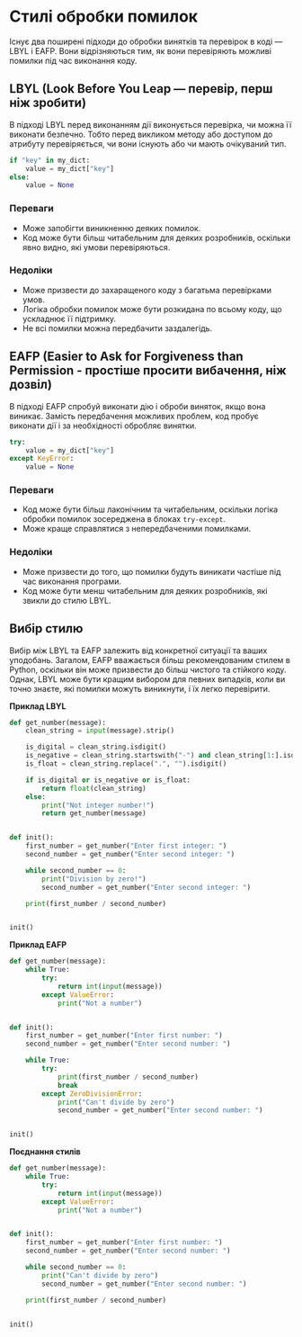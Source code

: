 # Стилі обробки помилок

Існує два поширені підходи до обробки винятків та перевірок в коді — LBYL і EAFP. Вони відрізняються тим, як вони перевіряють можливі помилки під час виконання коду.

## LBYL (Look Before You Leap — перевір, перш ніж зробити)

В підході LBYL перед виконанням дії виконується перевірка, чи можна її виконати безпечно. Тобто перед викликом методу або доступом до атрибуту перевіряється, чи вони існують або чи мають очікуваний тип.

```py
if "key" in my_dict:
    value = my_dict["key"]
else:
    value = None
```

### Переваги

-   Може запобігти виникненню деяких помилок.
-   Код може бути більш читабельним для деяких розробників, оскільки явно видно, які умови перевіряються.

### Недоліки

-   Може призвести до захаращеного коду з багатьма перевірками умов.
-   Логіка обробки помилок може бути розкидана по всьому коду, що ускладнює її підтримку.
-   Не всі помилки можна передбачити заздалегідь.

## EAFP (Easier to Ask for Forgiveness than Permission - простіше просити вибачення, ніж дозвіл)

В підході EAFP спробуй виконати дію і оброби виняток, якщо вона виникає. Замість передбачення можливих проблем, код пробує виконати дії і за необхідності обробляє винятки.

```py
try:
    value = my_dict["key"]
except KeyError:
    value = None
```

### Переваги

-   Код може бути більш лаконічним та читабельним, оскільки логіка обробки помилок зосереджена в блоках `try-except`.
-   Може краще справлятися з непередбаченими помилками.

### Недоліки

-   Може призвести до того, що помилки будуть виникати частіше під час виконання програми.
-   Код може бути менш читабельним для деяких розробників, які звикли до стилю LBYL.

## Вибір стилю

Вибір між LBYL та EAFP залежить від конкретної ситуації та ваших уподобань. Загалом, EAFP вважається більш рекомендованим стилем в Python, оскільки він може призвести до більш чистого та стійкого коду. Однак, LBYL може бути кращим вибором для певних випадків, коли ви точно знаєте, які помилки можуть виникнути, і їх легко перевірити.

**Приклад LBYL**

```py
def get_number(message):
    clean_string = input(message).strip()

    is_digital = clean_string.isdigit()
    is_negative = clean_string.startswith("-") and clean_string[1:].isdigit()
    is_float = clean_string.replace(".", "").isdigit()

    if is_digital or is_negative or is_float:
        return float(clean_string)
    else:
        print("Not integer number!")
        return get_number(message)


def init():
    first_number = get_number("Enter first integer: ")
    second_number = get_number("Enter second integer: ")

    while second_number == 0:
        print("Division by zero!")
        second_number = get_number("Enter second integer: ")

    print(first_number / second_number)


init()
```

**Приклад EAFP**

```py
def get_number(message):
    while True:
        try:
            return int(input(message))
        except ValueError:
            print("Not a number")


def init():
    first_number = get_number("Enter first number: ")
    second_number = get_number("Enter second number: ")

    while True:
        try:
            print(first_number / second_number)
            break
        except ZeroDivisionError:
            print("Can't divide by zero")
            second_number = get_number("Enter second number: ")


init()
```

**Поєднання стилів**

```py
def get_number(message):
    while True:
        try:
            return int(input(message))
        except ValueError:
            print("Not a number")


def init():
    first_number = get_number("Enter first number: ")
    second_number = get_number("Enter second number: ")

    while second_number == 0:
        print("Can't divide by zero")
        second_number = get_number("Enter second number: ")

    print(first_number / second_number)


init()
```

